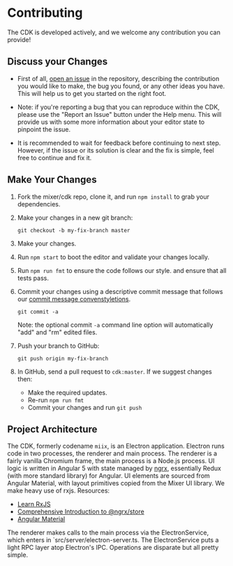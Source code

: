 # Contributing

The CDK is developed actively, and we welcome any contribution you can provide!

## Discuss your Changes

 - First of all, [open an issue](https://github.com/mixer/cdk/issues/new) in the repository, describing the contribution you would like to make, the bug you found, or any other ideas you have. This will help us to get you started on the right foot.

  - Note: if you're reporting a bug that you can reproduce within the CDK, please use the "Report an Issue" button under the Help menu. This will provide us with some more information about your editor state to pinpoint the issue.

 - It is recommended to wait for feedback before continuing to next step. However, if the issue or its solution is clear and the fix is simple, feel free to continue and fix it.

## Make Your Changes

1. Fork the mixer/cdk repo, clone it, and run `npm install` to grab your dependencies.
2. Make your changes in a new git branch:

     ```shell
     git checkout -b my-fix-branch master
     ```

3. Make your changes.
4. Run `npm start` to boot the editor and validate your changes locally.
5. Run `npm run fmt` to ensure the code follows our style. and ensure that all tests pass.
6. Commit your changes using a descriptive commit message that follows our [commit message convenstyletions](http://karma-runner.github.io/2.0/dev/git-commit-msg.html).

     ```shell
     git commit -a
     ```
    Note: the optional commit `-a` command line option will automatically "add" and "rm" edited files.

7. Push your branch to GitHub:

    ```shell
    git push origin my-fix-branch
    ```

8. In GitHub, send a pull request to `cdk:master`. If we suggest changes then:

   * Make the required updates.
   * Re-run `npm run fmt`
   * Commit your changes and run `git push`

## Project Architecture

The CDK, formerly codename `miix`, is an Electron application. Electron runs code in two processes, the renderer and main process. The renderer is a fairly vanilla Chromium frame, the main process is a Node.js process. UI logic is written in Angular 5 with state managed by [ngrx](http://ngrx.github.io/), essentially Redux (with more standard library) for Angular. UI elements are sourced from Angular Material, with layout primitives copied from the Mixer UI library. We make heavy use of rxjs. Resources:

 - [Learn RxJS](https://www.learnrxjs.io/)
 - [Comprehensive Introduction to @ngrx/store](https://gist.github.com/btroncone/a6e4347326749f9385100)
 - [Angular Material](https://material.angular.io/)

The renderer makes calls to the main process via the ElectronService, which enters in `src/server/electron-server.ts. The ElectronService puts a light RPC layer atop Electron's IPC. Operations are disparate but all pretty simple.
